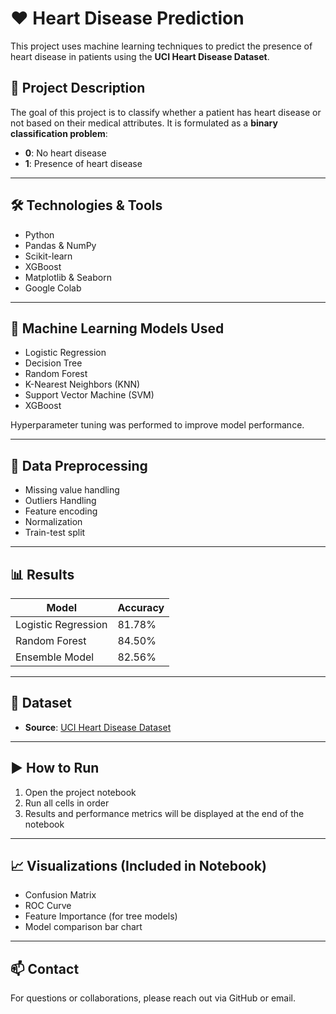 
# ❤️ Heart Disease Prediction

This project uses machine learning techniques to predict the presence of heart disease in patients using the **UCI Heart Disease Dataset**.

## 📌 Project Description

The goal of this project is to classify whether a patient has heart disease or not based on their medical attributes. It is formulated as a **binary classification problem**:

- **0**: No heart disease  
- **1**: Presence of heart disease

---

## 🛠️ Technologies & Tools

- Python
- Pandas & NumPy
- Scikit-learn
- XGBoost
- Matplotlib & Seaborn
- Google Colab

---

## 🧪 Machine Learning Models Used

- Logistic Regression
- Decision Tree
- Random Forest
- K-Nearest Neighbors (KNN)
- Support Vector Machine (SVM)
- XGBoost

Hyperparameter tuning was performed to improve model performance.

---

## 🧼 Data Preprocessing

- Missing value handling
- Outliers Handling
- Feature encoding
- Normalization
- Train-test split

---

## 📊 Results

| Model                | Accuracy  |
|---------------------|-----------|
| Logistic Regression | 81.78%    |
| Random Forest       | 84.50%    |
| Ensemble Model      | 82.56%    |

---

## 📁 Dataset

- **Source**: [UCI Heart Disease Dataset](https://archive.ics.uci.edu/ml/datasets/heart+Disease)

---

## ▶️ How to Run 

1. Open the project notebook
2. Run all cells in order
3. Results and performance metrics will be displayed at the end of the notebook

---

## 📈 Visualizations (Included in Notebook)

- Confusion Matrix
- ROC Curve
- Feature Importance (for tree models)
- Model comparison bar chart

---

## 📫 Contact

For questions or collaborations, please reach out via GitHub or email.


